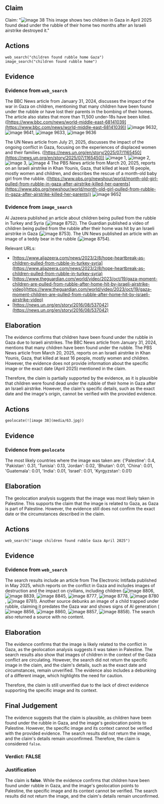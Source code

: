 ## Claim
Claim: "![image 38](media/63.jpg) This image shows two children in Gaza in April 2025 found dead under the rubble of their home two months after an Israeli airstrike destroyed it."

## Actions
```
web_search("children found rubble home Gaza")
image_search("children found rubble home")
```

## Evidence
### Evidence from `web_search`
The BBC News article from January 31, 2024, discusses the impact of the war in Gaza on children, mentioning that many children have been found under the rubble or have lost their parents in the bombing of their homes. The article also states that more than 11,500 under-18s have been killed. ([https://www.bbc.com/news/world-middle-east-68141039](https://www.bbc.com/news/world-middle-east-68141039)) ![image 9632](media/2025-08-30_01-04-1756515876-463665.jpg), ![image 9641](media/2025-08-30_01-04-1756515878-986347.jpg), ![image 9633](media/2025-08-30_01-04-1756515876-688780.jpg), ![image 9636](media/2025-08-30_01-04-1756515877-581673.jpg)

The UN News article from July 21, 2025, discusses the impact of the ongoing conflict in Gaza, focusing on the experiences of displaced women and their families. ([https://news.un.org/en/story/2025/07/1165450](https://news.un.org/en/story/2025/07/1165450)) ![image 1](media/0.jpg), ![image 2](media/1.jpg), ![image 3](media/2.jpg), ![image 4](media/3.jpg) The PBS News article from March 20, 2025, reports on an Israeli airstrike in Khan Younis, Gaza, that killed at least 16 people, mostly women and children, and describes the rescue of a month-old baby girl from the rubble. ([https://www.pbs.org/newshour/world/month-old-girl-pulled-from-rubble-in-gaza-after-airstrike-killed-her-parents](https://www.pbs.org/newshour/world/month-old-girl-pulled-from-rubble-in-gaza-after-airstrike-killed-her-parents)) ![image 9652](media/2025-08-30_01-04-1756515887-273561.jpg)


### Evidence from `image_search`
Al Jazeera published an article about children being pulled from the rubble in Turkey and Syria (![image 8752](media/2025-08-30_00-08-1756512530-233003.jpg)). The Guardian published a video of children being pulled from the rubble after their home was hit by an Israeli airstrike in Gaza (![image 8753](media/2025-08-30_00-08-1756512530-366370.jpg)). The UN News published an article with an image of a teddy bear in the rubble (![image 8754](media/2025-08-30_00-08-1756512530-586230.jpg)).

Relevant URLs:
*   [https://www.aljazeera.com/news/2023/2/8/hope-heartbreak-as-children-pulled-from-rubble-in-turkey-syria](https://www.aljazeera.com/news/2023/2/8/hope-heartbreak-as-children-pulled-from-rubble-in-turkey-syria)
*   [https://www.theguardian.com/world/video/2023/oct/19/gaza-moment-children-are-pulled-from-rubble-after-home-hit-by-israeli-airstrike-video](https://www.theguardian.com/world/video/2023/oct/19/gaza-moment-children-are-pulled-from-rubble-after-home-hit-by-israeli-airstrike-video)
*   [https://news.un.org/en/story/2016/08/537042](https://news.un.org/en/story/2016/08/537042)


## Elaboration
The evidence confirms that children have been found under the rubble in Gaza due to Israeli airstrikes. The BBC News article from January 31, 2024, mentions that many children have been found under the rubble. The PBS News article from March 20, 2025, reports on an Israeli airstrike in Khan Younis, Gaza, that killed at least 16 people, mostly women and children. However, the evidence does not provide information about the specific image or the exact date (April 2025) mentioned in the claim.

Therefore, the claim is partially supported by the evidence, as it is plausible that children were found dead under the rubble of their home in Gaza after an Israeli airstrike. However, the claim's specific details, such as the exact date and the image's origin, cannot be verified with the provided evidence.


## Actions
```
geolocate(![image 38](media/63.jpg))
```

## Evidence
### Evidence from `geolocate`
The most likely countries where the image was taken are: {'Palestine': 0.4, 'Pakistan': 0.31, 'Tunisia': 0.13, 'Jordan': 0.02, 'Bhutan': 0.01, 'China': 0.01, 'Guatemala': 0.01, 'India': 0.01, 'Israel': 0.01, 'Kyrgyzstan': 0.01}

## Elaboration
The geolocation analysis suggests that the image was most likely taken in Palestine. This supports the claim that the image is related to Gaza, as Gaza is part of Palestine. However, the evidence still does not confirm the exact date or the circumstances described in the claim.


## Actions
```
web_search("image children found rubble Gaza April 2025")
```

## Evidence
### Evidence from `web_search`
The search results include an article from The Electronic Intifada published in May 2025, which reports on the conflict in Gaza and includes images of destruction and the impact on civilians, including children (![image 8806](media/2025-08-30_00-10-1756512628-094539.jpg), ![image 8839](media/2025-08-30_00-10-1756512641-819020.jpg), ![image 8845](media/2025-08-30_00-10-1756512649-021948.jpg), ![image 8777](media/2025-08-30_00-10-1756512609-551218.jpg), ![image 8778](media/2025-08-30_00-10-1756512612-082488.jpg), ![image 8780](media/2025-08-30_00-10-1756512615-414761.jpg), ![image 8781](media/2025-08-30_00-10-1756512616-756601.jpg)). Another source debunks an image of a child trapped under rubble, claiming it predates the Gaza war and shows signs of AI generation (![image 8856](media/2025-08-30_00-11-1756512663-734945.jpg), ![image 8860](media/2025-08-30_00-11-1756512676-128120.jpg), ![image 8857](media/2025-08-30_00-11-1756512665-771895.jpg), ![image 8858](media/2025-08-30_00-11-1756512670-045798.jpg)). The search also returned a source with no content.


## Elaboration
The evidence confirms that the image is likely related to the conflict in Gaza, as the geolocation analysis suggests it was taken in Palestine. The search results also show that images of children in the context of the Gaza conflict are circulating. However, the search did not return the specific image in the claim, and the claim's details, such as the exact date and circumstances, remain unverified. The evidence also includes a debunking of a different image, which highlights the need for caution.

Therefore, the claim is still unverified due to the lack of direct evidence supporting the specific image and its context.


## Final Judgement
The evidence suggests that the claim is plausible, as children have been found under the rubble in Gaza, and the image's geolocation points to Palestine. However, the specific image and its context cannot be verified with the provided evidence. The search results did not return the image, and the claim's details remain unconfirmed. Therefore, the claim is considered `false`.

### Verdict: FALSE

### Justification
The claim is **false**. While the evidence confirms that children have been found under rubble in Gaza, and the image's geolocation points to Palestine, the specific image and its context cannot be verified. The search results did not return the image, and the claim's details remain unconfirmed.
